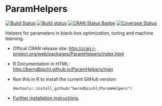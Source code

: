 # ParamHelpers

[![Build Status](https://travis-ci.org/berndbischl/ParamHelpers.png)](https://travis-ci.org/berndbischl/ParamHelpers)
[![Build status](https://ci.appveyor.com/api/projects/status/ut6eomd8jnajkfun?svg=true)](https://ci.appveyor.com/project/mllg/paramhelpers-18o86)
[![CRAN Status Badge](http://www.r-pkg.org/badges/version/ParamHelpers)](http://cran.r-project.org/web/packages/ParamHelpers)
[![Coverage Status](https://coveralls.io/repos/berndbischl/ParamHelpers/badge.svg)](https://coveralls.io/r/berndbischl/ParamHelpers)

Helpers for parameters in black-box optimization, tuning and machine learning.

* Offical CRAN release site:
  http://cran.r-project.org/web/packages/ParamHelpers/index.html

* R Documentation in HTML:
  http://berndbischl.github.io/ParamHelpers/man

* Run this in R to install the current GitHub version:
  ```splus
  devtools::install_github("berndbischl/ParamHelpers")
  ```

* [Further installation instructions](https://github.com/tudo-r/PackagesInfo/wiki/Installation-Information)

